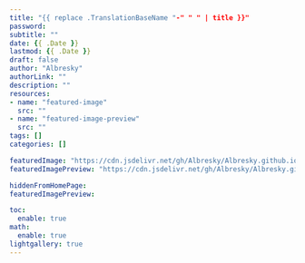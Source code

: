 ```yaml
---
title: "{{ replace .TranslationBaseName "-" " " | title }}"
password: 
subtitle: ""
date: {{ .Date }}
lastmod: {{ .Date }}
draft: false
author: "Albresky"
authorLink: ""
description: ""
resources:
- name: "featured-image"
  src: ""
- name: "featured-image-preview"
  src: ""
tags: []
categories: []

featuredImage: "https://cdn.jsdelivr.net/gh/Albresky/Albresky.github.io@master/content/posts/featured-image.png"
featuredImagePreview: "https://cdn.jsdelivr.net/gh/Albresky/Albresky.github.io@master/content/posts/featured-image-preview.png"

hiddenFromHomePage: 
featuredImagePreview: 

toc:
  enable: true
math:
  enable: true
lightgallery: true
---
```


<!--more-->

